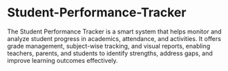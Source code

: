 # Student-Performance-Tracker
The Student Performance Tracker is a smart system that helps monitor and analyze student progress in academics, attendance, and activities. It offers grade management, subject-wise tracking, and visual reports, enabling teachers, parents, and students to identify strengths, address gaps, and improve learning outcomes effectively.
